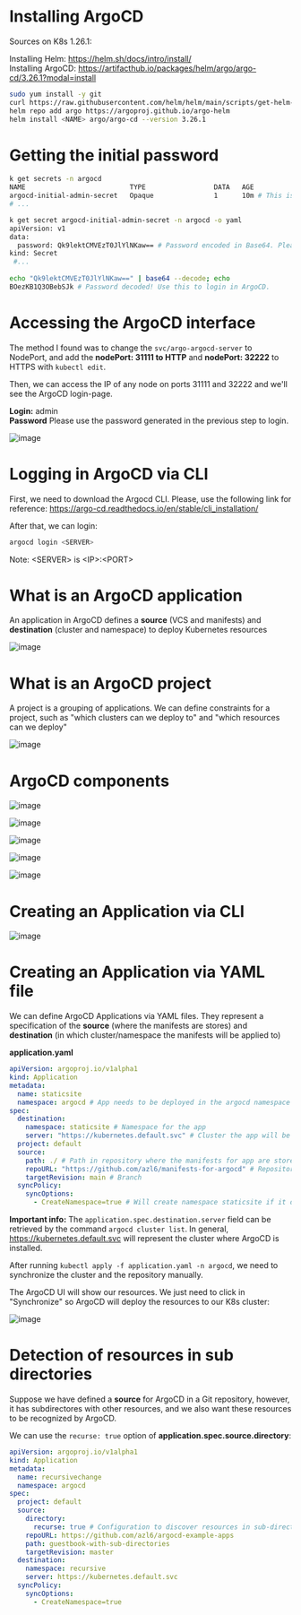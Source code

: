 # Installing ArgoCD

Sources on K8s 1.26.1:

Installing Helm: https://helm.sh/docs/intro/install/ <br>
Installing ArgoCD: https://artifacthub.io/packages/helm/argo/argo-cd/3.26.1?modal=install

```bash
sudo yum install -y git
curl https://raw.githubusercontent.com/helm/helm/main/scripts/get-helm-3 | bash
helm repo add argo https://argoproj.github.io/argo-helm
helm install <NAME> argo/argo-cd --version 3.26.1
```

# Getting the initial password

```bash
k get secrets -n argocd
NAME                          TYPE                 DATA   AGE
argocd-initial-admin-secret   Opaque               1      10m # This is the secret containing the password!
# ...

k get secret argocd-initial-admin-secret -n argocd -o yaml
apiVersion: v1
data:
  password: Qk9lektCMVEzT0JlYlNKaw== # Password encoded in Base64. Please decode this value to get the password.
kind: Secret
 #...
 
echo "Qk9lektCMVEzT0JlYlNKaw==" | base64 --decode; echo
BOezKB1Q3OBebSJk # Password decoded! Use this to login in ArgoCD.
```

# Accessing the ArgoCD interface

The method I found was to change the `svc/argo-argocd-server` to NodePort, and add the **nodePort: 31111 to HTTP** and **nodePort: 32222** to HTTPS with `kubectl edit`. 

Then, we can access the IP of any node on ports 31111 and 32222 and we'll see the ArgoCD login-page. 

**Login:** admin <br>
**Password** Please use the password generated in the previous step to login.

![image](https://user-images.githubusercontent.com/80921933/224505122-d7e65162-cbe8-4ed3-a307-a30f62e12e14.png)


# Logging in ArgoCD via CLI

First, we need to download the Argocd CLI. Please, use the following link for reference: https://argo-cd.readthedocs.io/en/stable/cli_installation/

After that, we can login:

```bash
argocd login <SERVER>
```
Note: \<SERVER> is \<IP>:\<PORT>

# What is an ArgoCD application

An application in ArgoCD defines a **source** (VCS and manifests) and **destination** (cluster and namespace) to deploy Kubernetes resources

![image](https://user-images.githubusercontent.com/80921933/221785258-f443d948-b130-4baa-834a-57c2d140a522.png)

# What is an ArgoCD project

A project is a grouping of applications. We can define constraints for a project, such as "which clusters can we deploy to" and "which resources can we deploy"

![image](https://user-images.githubusercontent.com/80921933/221785717-03cd80b1-45e5-4096-9302-41faaac55f08.png)

# ArgoCD components

![image](https://user-images.githubusercontent.com/80921933/221786529-04daea41-c0f9-4db2-8001-f93dc668400a.png)

![image](https://user-images.githubusercontent.com/80921933/221786683-9f979e9e-460f-4d2f-874e-6466f6553d7a.png)

![image](https://user-images.githubusercontent.com/80921933/221786837-dc7606d6-43b4-4616-8a22-e7e9e015d9f8.png)

![image](https://user-images.githubusercontent.com/80921933/221787115-727b51d8-8229-47bc-af0b-d8a688f26989.png)

![image](https://user-images.githubusercontent.com/80921933/221787283-412d2671-a9b4-459a-b20c-189800b42924.png)

# Creating an Application via CLI

![image](https://user-images.githubusercontent.com/80921933/224506624-3a9ce61c-be0f-489e-b03f-840d48662fcb.png)

# Creating an Application via YAML file

We can define ArgoCD Applications via YAML files. They represent a specification of the **source** (where the manifests are stores) and **destination** (in which cluster/namespace the manifests will be applied to)

**application.yaml**

```yaml
apiVersion: argoproj.io/v1alpha1
kind: Application
metadata: 
  name: staticsite
  namespace: argocd # App needs to be deployed in the argocd namespace
spec: 
  destination: 
    namespace: staticsite # Namespace for the app
    server: "https://kubernetes.default.svc" # Cluster the app will be deployed on
  project: default 
  source: 
    path: ./ # Path in repository where the manifests for app are stored, in this case, root
    repoURL: "https://github.com/azl6/manifests-for-argocd" # Repository with manifests
    targetRevision: main # Branch
  syncPolicy:
    syncOptions:
      - CreateNamespace=true # Will create namespace staticsite if it doesn't exist
```

**Important info:** The `application.spec.destination.server` field can be retrieved by the command `argocd cluster list`. In general, https://kubernetes.default.svc will represent the cluster where ArgoCD is installed.

After running `kubectl apply -f application.yaml -n argocd`, we need to synchronize the cluster and the repository manually.

The ArgoCD UI will show our resources. We just need to click in "Synchronize" so ArgoCD will deploy the resources to our K8s cluster:

![image](https://user-images.githubusercontent.com/80921933/224509717-e50a906f-a3e1-4060-a403-d3bbb9663df1.png)

# Detection of resources in sub directories

Suppose we have defined a **source** for ArgoCD in a Git repository, however, it has subdirectores with other resources, and we also want these resources to be recognized by ArgoCD.

We can use the `recurse: true` option of **application.spec.source.directory**:

```yaml
apiVersion: argoproj.io/v1alpha1
kind: Application
metadata:
  name: recursivechange
  namespace: argocd
spec:
  project: default
  source:
    directory:
      recurse: true # Configuration to discover resources in sub-directories
    repoURL: https://github.com/azl6/argocd-example-apps
    path: guestbook-with-sub-directories
    targetRevision: master
  destination:
    namespace: recursive
    server: https://kubernetes.default.svc
  syncPolicy:
    syncOptions:
      - CreateNamespace=true
```

